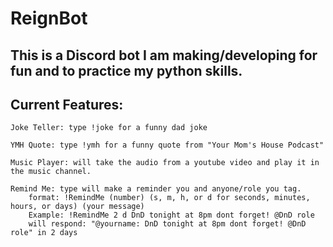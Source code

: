 # ReignBot
 
## This is a Discord bot I am making/developing for fun and to practice my python skills.

## Current Features:

    Joke Teller: type !joke for a funny dad joke

    YMH Quote: type !ymh for a funny quote from "Your Mom's House Podcast"

    Music Player: will take the audio from a youtube video and play it in the music channel.

    Remind Me: type will make a reminder you and anyone/role you tag.
        format: !RemindMe (number) (s, m, h, or d for seconds, minutes, hours, or days) (your message)
        Example: !RemindMe 2 d DnD tonight at 8pm dont forget! @DnD role
        will respond: "@yourname: DnD tonight at 8pm dont forget! @DnD role" in 2 days
